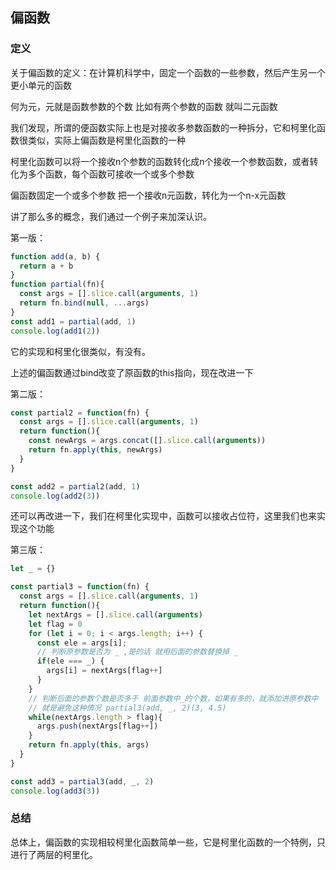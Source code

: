## 偏函数

### 定义

关于偏函数的定义：在计算机科学中，固定一个函数的一些参数，然后产生另一个更小单元的函数

何为元，元就是函数参数的个数 比如有两个参数的函数 就叫二元函数

我们发现，所谓的便函数实际上也是对接收多参数函数的一种拆分，它和柯里化函数很类似，实际上偏函数是柯里化函数的一种

柯里化函数可以将一个接收n个参数的函数转化成n个接收一个参数函数，或者转化为多个函数，每个函数可接收一个或多个参数

偏函数固定一个或多个参数 把一个接收n元函数，转化为一个n-x元函数

讲了那么多的概念，我们通过一个例子来加深认识。

第一版：

```js
function add(a, b) {
  return a + b
}
function partial(fn){
  const args = [].slice.call(arguments, 1)
  return fn.bind(null, ...args)
}
const add1 = partial(add, 1)
console.log(add1(2))
```

它的实现和柯里化很类似，有没有。

上述的偏函数通过bind改变了原函数的this指向，现在改进一下

第二版：

```js
const partial2 = function(fn) {
  const args = [].slice.call(arguments, 1)
  return function(){
    const newArgs = args.concat([].slice.call(arguments))
    return fn.apply(this, newArgs)
  }
}

const add2 = partial2(add, 1)
console.log(add2(3))
```

还可以再改进一下，我们在柯里化实现中，函数可以接收占位符，这里我们也来实现这个功能

第三版：

```js
let _ = {}

const partial3 = function(fn) {
  const args = [].slice.call(arguments, 1)
  return function(){
    let nextArgs = [].slice.call(arguments)
    let flag = 0
    for (let i = 0; i < args.length; i++) {
      const ele = args[i];
      // 判断原参数是否为 _ ,是的话 就用后面的参数替换掉 _
      if(ele === _) {
        args[i] = nextArgs[flag++]
      }
    }
    // 判断后面的参数个数是否多于 前面参数中_的个数，如果有多的，就添加进原参数中
    // 就是避免这种情况 partial3(add, _, 2)(3, 4.5)
    while(nextArgs.length > flag){
      args.push(nextArgs[flag++])
    }
    return fn.apply(this, args)
  }
}

const add3 = partial3(add, _, 2)
console.log(add3(3))
```

### 总结

总体上，偏函数的实现相较柯里化函数简单一些，它是柯里化函数的一个特例，只进行了两层的柯里化。